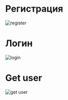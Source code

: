 # Регистрация
![register](https://github.com/user-attachments/assets/b38ccb33-e8cd-4d79-b8c9-b706262952b6)

# Логин
![login](https://github.com/user-attachments/assets/b7203b8c-ca02-4150-ad3f-43d377219860)

# Get user
![get user](https://github.com/user-attachments/assets/e89c091f-27f9-45ac-9510-debff081648f)
